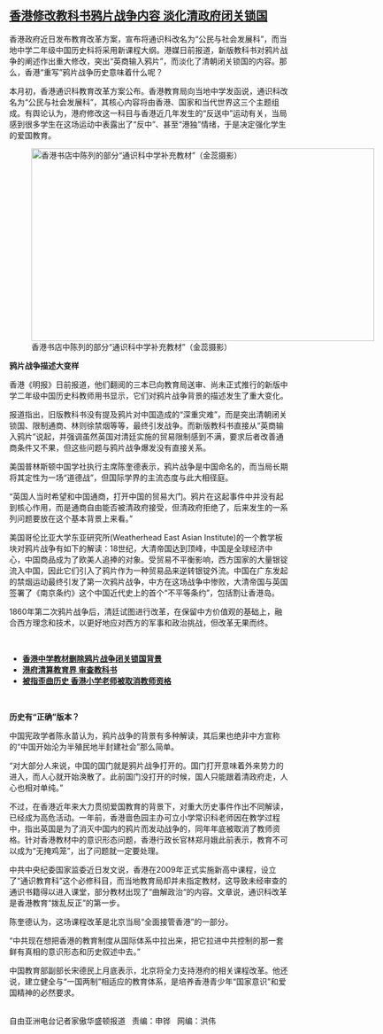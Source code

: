 <!--1618000040000-->
[香港修改教科书鸦片战争内容  淡化清政府闭关锁国](https://www.rfa.org/mandarin/yataibaodao/gangtai/hc-04092021110145.html)
------

<p></p><p>香港政府近日发布教育改革方案，宣布将通识科改名为“公民与社会发展科”，而当地中学二年级中国历史科将采用新课程大纲。港媒日前报道，新版教科书对鸦片战争的阐述作出重大修改，突出“英商输入鸦片”，而淡化了清朝闭关锁国的内容。那么，香港“重写”鸦片战争历史意味着什么呢？</p><p>本月初，香港通识科教育改革方案公布。香港教育局向当地中学发函说，通识科改名为“公民与社会发展科”，其核心内容将由香港、国家和当代世界这三个主题组成。有舆论认为，港府修改这一科目与香港近几年发生的“反送中”运动有关，当局感到很多学生在这场运动中表露出了“反中”、甚至“港独”情绪，于是决定强化学生的爱国教育。</p><p><figure class="image-richtext image-inline captioned" style="width:620px;"><img alt="香港书店中陈列的部分“通识科中学补充教材”（金蕊摄影）" height="348" src="https://www.rfa.org/mandarin/yataibaodao/gangtai/hc-04092021110145.html/hc0409.jpg/@@images/6ec06d57-2e06-4894-b708-2f5afbeef6fd.jpeg" title="hc0409.jpg" width="620"/><figcaption class="image-caption">香港书店中陈列的部分“通识科中学补充教材”（金蕊摄影）</figcaption><small></small></figure></p><p><strong>鸦片战争描述大变样</strong></p><p>香港《明报》日前报道，他们翻阅的三本已向教育局送审、尚未正式推行的新版中学二年级中国历史科教师用书显示，它们对鸦片战争背景的描述发生了重大变化。</p><p>报道指出，旧版教科书没有提及鸦片对中国造成的“深重灾难”，而是突出清朝闭关锁国、限制通商、林则徐禁烟等等，最终引发战争。而新版教科书直接从“英商输入鸦片”说起，并强调虽然英国对清廷实施的贸易限制感到不满，要求后者改善通商条件又不果，但这些问题与鸦片战争爆发没有直接关系。</p><p>美国普林斯顿中国学社执行主席陈奎德表示，鸦片战争是中国命名的，而当局长期将其定性为一场“道德战”，但国际学界的主流态度与此大相径庭。</p><p>“英国人当时希望和中国通商，打开中国的贸易大门。鸦片在这起事件中并没有起到核心作用，而是通商自由能否被清政府接受，但清政府拒绝了，后来发生的一系列问题要放在这个基本背景上来看。”</p><p>美国哥伦比亚大学东亚研究所(Weatherhead East Asian Institute)的一个教学板块对鸦片战争有如下的解读：18世纪，大清帝国达到顶峰，中国是全球经济中心，中国商品成为了欧美人追捧的对象。受贸易不平衡影响，西方国家的大量银锭流入中国，因此它们引入了鸦片作为一种贸易品来逆转银锭外流。中国在广东发起的禁烟运动最终引发了第一次鸦片战争，中方在这场战争中惨败，大清帝国与英国签署了《南京条约》这个中国近代史上的首个“不平等条约”，包括割让香港岛。</p><p>1860年第二次鸦片战争后，清廷试图进行改革，在保留中方价值观的基础上，融合西方理念和技术，以更好地应对西方的军事和政治挑战，但改革无果而终。</p><p><br/></p><ul><li><a href="https://www.rfa.org/mandarin/Xinwen/4-04052021105006.html"><strong>香港中学教材删除鸦片战争闭关锁国背景</strong></a></li><li><strong><a href="https://www.rfa.org/mandarin/yataibaodao/gangtai/gf2-11262020065246.html">港府清算教育界 审查教科书</a></strong></li><li><strong><a href="https://www.rfa.org/mandarin/Xinwen/5-11132020095840.html">被指歪曲历史 香港小学老师被取消教师资格</a></strong></li></ul><p><br/></p><p><strong>历史有“正确”版本？</strong></p><p>中国宪政学者陈永苗认为，鸦片战争的背景有多种解读，其后果也绝非中方宣称的“中国开始沦为半殖民地半封建社会”那么简单。</p><p>“对大部分人来说，中国的国门就是鸦片战争打开的。国门打开意味着外来势力的进入，而人心就开始涣散了。此前国门没打开的时候，国人只能跟着清政府走，人心也相对单纯。”</p><p>不过，在香港近年来大力贯彻爱国教育的背景下，对重大历史事件作出不同解读，已经成为高危活动。一年前，香港啬色园主办可立小学常识科老师因在教学过程中，指出英国是为了消灭中国内的鸦片而发动战争的，同年年底被取消了教师资格。针对香港教材中的意识形态问题，香港行政长官林郑月娥此前表示，教育不可以成为“无掩鸡笼”，出了问题就一定要处理。</p><p>中共中央纪委国家监委近日发文说，香港在2009年正式实施新高中课程，设立了“通识教育科”这个必修科目，而当地教育局却并未指定教材，这导致未经审查的通识书籍得以进入课堂，部分教材出现了“曲解政治“的内容。文章说，通识科改革是香港教育“拨乱反正”的第一步。</p><p>陈奎德认为，这场课程改革是北京当局“全面接管香港”的一部分。</p><p>“中共现在想把香港的教育制度从国际体系中拉出来，把它拉进中共控制的那一套鲜有真相的意识形态和历史叙述中去。”</p><p>中国教育部副部长宋德民上月底表示，北京将全力支持港府的相关课程改革。他还说，建立健全与“一国两制”相适应的教育体系，是培养香港青少年“国家意识”和爱国精神的必然要求。</p><p><br/>自由亚洲电台记者家傲华盛顿报道   责编：申铧   网编：洪伟</p>
